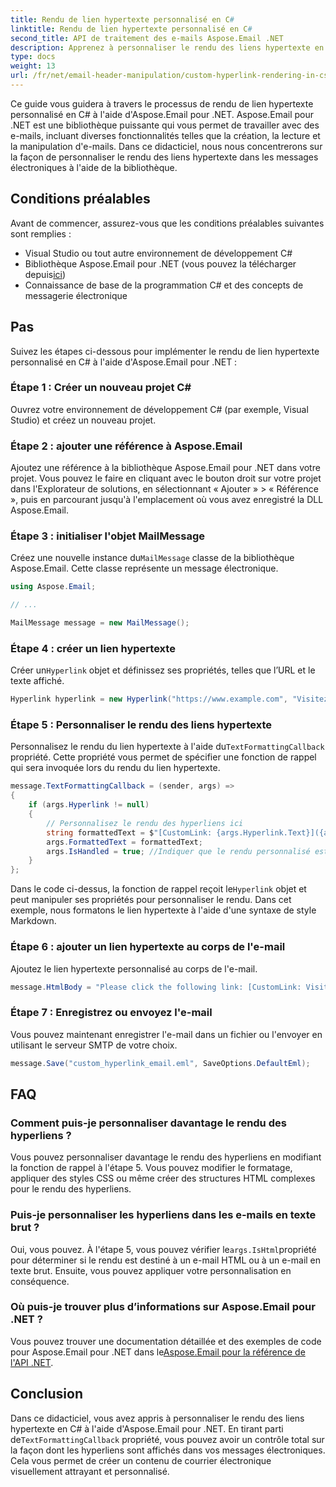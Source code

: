 ```yaml
---
title: Rendu de lien hypertexte personnalisé en C#
linktitle: Rendu de lien hypertexte personnalisé en C#
second_title: API de traitement des e-mails Aspose.Email .NET
description: Apprenez à personnaliser le rendu des liens hypertexte en C# à l'aide d'Aspose.Email pour .NET. Créez du contenu de courrier électronique personnalisé avec des styles de liens hypertexte personnalisés.
type: docs
weight: 13
url: /fr/net/email-header-manipulation/custom-hyperlink-rendering-in-csharp/
---
```


Ce guide vous guidera à travers le processus de rendu de lien hypertexte personnalisé en C# à l'aide d'Aspose.Email pour .NET. Aspose.Email pour .NET est une bibliothèque puissante qui vous permet de travailler avec des e-mails, incluant diverses fonctionnalités telles que la création, la lecture et la manipulation d'e-mails. Dans ce didacticiel, nous nous concentrerons sur la façon de personnaliser le rendu des liens hypertexte dans les messages électroniques à l'aide de la bibliothèque.

## Conditions préalables

Avant de commencer, assurez-vous que les conditions préalables suivantes sont remplies :

- Visual Studio ou tout autre environnement de développement C#
-  Bibliothèque Aspose.Email pour .NET (vous pouvez la télécharger depuis[ici](https://releases.aspose.com/email/net))
- Connaissance de base de la programmation C# et des concepts de messagerie électronique

## Pas

Suivez les étapes ci-dessous pour implémenter le rendu de lien hypertexte personnalisé en C# à l'aide d'Aspose.Email pour .NET :

### Étape 1 : Créer un nouveau projet C#

Ouvrez votre environnement de développement C# (par exemple, Visual Studio) et créez un nouveau projet.

### Étape 2 : ajouter une référence à Aspose.Email

Ajoutez une référence à la bibliothèque Aspose.Email pour .NET dans votre projet. Vous pouvez le faire en cliquant avec le bouton droit sur votre projet dans l'Explorateur de solutions, en sélectionnant « Ajouter » > « Référence », puis en parcourant jusqu'à l'emplacement où vous avez enregistré la DLL Aspose.Email.

### Étape 3 : initialiser l'objet MailMessage

 Créez une nouvelle instance du`MailMessage` classe de la bibliothèque Aspose.Email. Cette classe représente un message électronique.

```csharp
using Aspose.Email;

// ...

MailMessage message = new MailMessage();
```

### Étape 4 : créer un lien hypertexte

 Créer un`Hyperlink` objet et définissez ses propriétés, telles que l’URL et le texte affiché.

```csharp
Hyperlink hyperlink = new Hyperlink("https://www.example.com", "Visitez notre site Web");
```

### Étape 5 : Personnaliser le rendu des liens hypertexte

 Personnalisez le rendu du lien hypertexte à l'aide du`TextFormattingCallback` propriété. Cette propriété vous permet de spécifier une fonction de rappel qui sera invoquée lors du rendu du lien hypertexte.

```csharp
message.TextFormattingCallback = (sender, args) =>
{
    if (args.Hyperlink != null)
    {
        // Personnalisez le rendu des hyperliens ici
        string formattedText = $"[CustomLink: {args.Hyperlink.Text}]({args.Hyperlink.Uri})";
        args.FormattedText = formattedText;
        args.IsHandled = true; //Indiquer que le rendu personnalisé est effectué
    }
};
```

 Dans le code ci-dessus, la fonction de rappel reçoit le`Hyperlink` objet et peut manipuler ses propriétés pour personnaliser le rendu. Dans cet exemple, nous formatons le lien hypertexte à l'aide d'une syntaxe de style Markdown.

### Étape 6 : ajouter un lien hypertexte au corps de l'e-mail

Ajoutez le lien hypertexte personnalisé au corps de l'e-mail.

```csharp
message.HtmlBody = "Please click the following link: [CustomLink: Visit our website](https://www.exemple.com)" ;
```

### Étape 7 : Enregistrez ou envoyez l'e-mail

Vous pouvez maintenant enregistrer l'e-mail dans un fichier ou l'envoyer en utilisant le serveur SMTP de votre choix.

```csharp
message.Save("custom_hyperlink_email.eml", SaveOptions.DefaultEml);
```

## FAQ

### Comment puis-je personnaliser davantage le rendu des hyperliens ?

Vous pouvez personnaliser davantage le rendu des hyperliens en modifiant la fonction de rappel à l'étape 5. Vous pouvez modifier le formatage, appliquer des styles CSS ou même créer des structures HTML complexes pour le rendu des hyperliens.

### Puis-je personnaliser les hyperliens dans les e-mails en texte brut ?

 Oui, vous pouvez. À l'étape 5, vous pouvez vérifier le`args.IsHtml`propriété pour déterminer si le rendu est destiné à un e-mail HTML ou à un e-mail en texte brut. Ensuite, vous pouvez appliquer votre personnalisation en conséquence.

### Où puis-je trouver plus d’informations sur Aspose.Email pour .NET ?

 Vous pouvez trouver une documentation détaillée et des exemples de code pour Aspose.Email pour .NET dans le[Aspose.Email pour la référence de l'API .NET](https://reference.aspose.com/email/net).

## Conclusion

 Dans ce didacticiel, vous avez appris à personnaliser le rendu des liens hypertexte en C# à l'aide d'Aspose.Email pour .NET. En tirant parti de`TextFormattingCallback` propriété, vous pouvez avoir un contrôle total sur la façon dont les hyperliens sont affichés dans vos messages électroniques. Cela vous permet de créer un contenu de courrier électronique visuellement attrayant et personnalisé.
